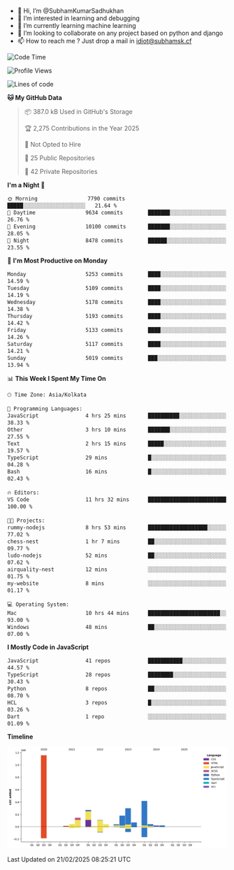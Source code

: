 - 👋 Hi, I’m @SubhamKumarSadhukhan
- 👀 I’m interested in learning and debugging
- 🌱 I’m currently learning machine learning
- 💞️ I’m looking to collaborate on any project based on python and django
- 📫 How to reach me ?
      Just drop a mail in idiot@subhamsk.cf

<!---
SubhamKumarSadhukhan/SubhamKumarSadhukhan is a ✨ special ✨ repository because its `README.md` (this file) appears on your GitHub profile.
You can click the Preview link to take a look at your changes.
--->


<!--START_SECTION:waka-->
![Code Time](http://img.shields.io/badge/Code%20Time-2%2C764%20hrs%2018%20mins-blue)

![Profile Views](http://img.shields.io/badge/Profile%20Views-2-blue)

![Lines of code](https://img.shields.io/badge/From%20Hello%20World%20I%27ve%20Written-2.8%20million%20lines%20of%20code-blue)

**🐱 My GitHub Data** 

> 📦 387.0 kB Used in GitHub's Storage 
 > 
> 🏆 2,275 Contributions in the Year 2025
 > 
> 🚫 Not Opted to Hire
 > 
> 📜 25 Public Repositories 
 > 
> 🔑 42 Private Repositories 
 > 
**I'm a Night 🦉** 

```text
🌞 Morning                7790 commits        █████░░░░░░░░░░░░░░░░░░░░   21.64 % 
🌆 Daytime                9634 commits        ███████░░░░░░░░░░░░░░░░░░   26.76 % 
🌃 Evening                10100 commits       ███████░░░░░░░░░░░░░░░░░░   28.05 % 
🌙 Night                  8478 commits        ██████░░░░░░░░░░░░░░░░░░░   23.55 % 
```
📅 **I'm Most Productive on Monday** 

```text
Monday                   5253 commits        ████░░░░░░░░░░░░░░░░░░░░░   14.59 % 
Tuesday                  5109 commits        ████░░░░░░░░░░░░░░░░░░░░░   14.19 % 
Wednesday                5178 commits        ████░░░░░░░░░░░░░░░░░░░░░   14.38 % 
Thursday                 5193 commits        ████░░░░░░░░░░░░░░░░░░░░░   14.42 % 
Friday                   5133 commits        ████░░░░░░░░░░░░░░░░░░░░░   14.26 % 
Saturday                 5117 commits        ████░░░░░░░░░░░░░░░░░░░░░   14.21 % 
Sunday                   5019 commits        ███░░░░░░░░░░░░░░░░░░░░░░   13.94 % 
```


📊 **This Week I Spent My Time On** 

```text
🕑︎ Time Zone: Asia/Kolkata

💬 Programming Languages: 
JavaScript               4 hrs 25 mins       ██████████░░░░░░░░░░░░░░░   38.33 % 
Other                    3 hrs 10 mins       ███████░░░░░░░░░░░░░░░░░░   27.55 % 
Text                     2 hrs 15 mins       █████░░░░░░░░░░░░░░░░░░░░   19.57 % 
TypeScript               29 mins             █░░░░░░░░░░░░░░░░░░░░░░░░   04.28 % 
Bash                     16 mins             █░░░░░░░░░░░░░░░░░░░░░░░░   02.43 % 

🔥 Editors: 
VS Code                  11 hrs 32 mins      █████████████████████████   100.00 % 

🐱‍💻 Projects: 
rummy-nodejs             8 hrs 53 mins       ███████████████████░░░░░░   77.02 % 
chess-nest               1 hr 7 mins         ██░░░░░░░░░░░░░░░░░░░░░░░   09.77 % 
ludo-nodejs              52 mins             ██░░░░░░░░░░░░░░░░░░░░░░░   07.62 % 
airquality-nest          12 mins             ░░░░░░░░░░░░░░░░░░░░░░░░░   01.75 % 
my-website               8 mins              ░░░░░░░░░░░░░░░░░░░░░░░░░   01.17 % 

💻 Operating System: 
Mac                      10 hrs 44 mins      ███████████████████████░░   93.00 % 
Windows                  48 mins             ██░░░░░░░░░░░░░░░░░░░░░░░   07.00 % 
```

**I Mostly Code in JavaScript** 

```text
JavaScript               41 repos            ███████████░░░░░░░░░░░░░░   44.57 % 
TypeScript               28 repos            ████████░░░░░░░░░░░░░░░░░   30.43 % 
Python                   8 repos             ██░░░░░░░░░░░░░░░░░░░░░░░   08.70 % 
HCL                      3 repos             █░░░░░░░░░░░░░░░░░░░░░░░░   03.26 % 
Dart                     1 repo              ░░░░░░░░░░░░░░░░░░░░░░░░░   01.09 % 
```



**Timeline**

![Lines of Code chart](https://raw.githubusercontent.com/SubhamKumarSadhukhan/SubhamKumarSadhukhan/main/assets/bar_graph.png)


 Last Updated on 21/02/2025 08:25:21 UTC
<!--END_SECTION:waka-->
